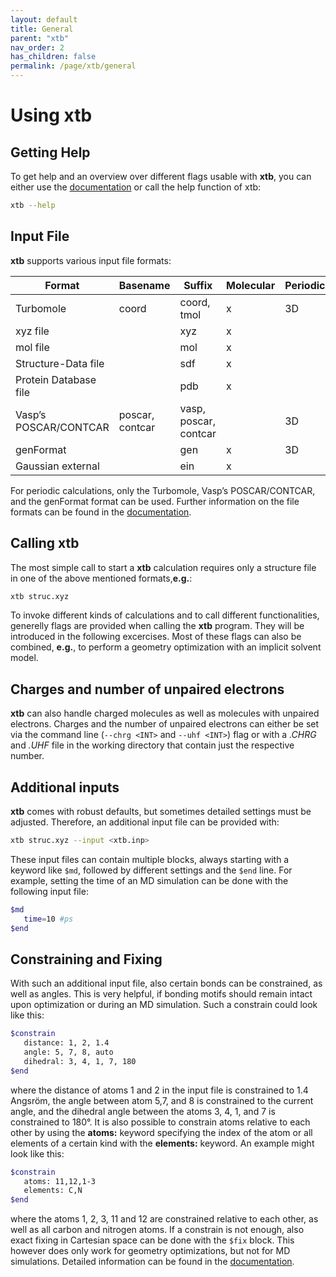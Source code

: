 ```yaml
---
layout: default
title: General
parent: "xtb"
nav_order: 2
has_children: false
permalink: /page/xtb/general
---
```


# Using **xtb**

## Getting Help
To get help and an overview over different flags usable with **xtb**, you can either use the [documentation](https://xtb-docs.readthedocs.io/en/latest/index.html) or call the help function of xtb:

```bash
xtb --help
```

## Input File

**xtb** supports various input file formats:

| Format                  | Basename           | Suffix               | Molecular | Periodic |
|-------------------------|--------------------|----------------------|-----------|----------|
| Turbomole              | coord              | coord, tmol         | x         | 3D       |
| xyz file              |                    | xyz                  | x         |          |
| mol file              |                    | mol                  | x         |          |
| Structure-Data file    |                    | sdf                  | x         |          |
| Protein Database file  |                    | pdb                  | x         |          |
| Vasp’s POSCAR/CONTCAR  | poscar, contcar    | vasp, poscar, contcar |          | 3D       |
| genFormat             |                    | gen                  | x         | 3D       |
| Gaussian external     |                    | ein                  | x         |          |

For periodic calculations, only the Turbomole, Vasp’s POSCAR/CONTCAR, and the genFormat format can be used.
Further information on the file formats can be found in the [documentation](https://xtb-docs.readthedocs.io/en/latest/geometry.html).

## Calling xtb
The most simple call to start a **xtb** calculation requires only a structure file in one of the above mentioned formats,**e.g.**:

```bash
xtb struc.xyz
```

To invoke different kinds of calculations and to call different functionalities, generelly flags are provided when calling the **xtb** program. They will be introduced in the following excercises. Most of these flags can also be combined, **e.g.**, to perform a geometry optimization with an implicit solvent model.

## Charges and number of unpaired electrons
**xtb** can also handle charged molecules as well as molecules with unpaired electrons. Charges and the number of unpaired electrons can either be set via the command line (`--chrg <INT>` and `--uhf <INT>`) flag or with a *.CHRG* and *.UHF* file in the working directory that contain just the respective number.

## Additional inputs
**xtb** comes with robust defaults, but sometimes detailed settings must be adjusted. Therefore, an additional input file can be provided with:

```bash
xtb struc.xyz --input <xtb.inp>
```

These input files can contain multiple blocks, always starting with a keyword like `$md`, followed by different settings and the `$end` line. For example, setting the time of an MD simulation can be done with the following input file:

```bash
$md
   time=10 #ps
$end
```

## Constraining and Fixing
With such an additional input file, also certain bonds can be constrained, as well as angles. This is very helpful, if bonding motifs should remain intact upon optimization or during an MD simulation. Such a constrain could look like this:

```bash
$constrain
   distance: 1, 2, 1.4
   angle: 5, 7, 8, auto
   dihedral: 3, 4, 1, 7, 180
$end
```

where the distance of atoms 1 and 2 in the input file is constrained to 1.4 Angsröm, the angle between atom 5,7, and 8 is constrained to the current angle, and the dihedral angle between the atoms 3, 4, 1, and 7 is constrained to 180°. It is also possible to constrain atoms relative to each other by using the **atoms:** keyword specifying the index of the atom or all elements of a certain kind with the **elements:** keyword. An example might look like this:

```bash
$constrain
   atoms: 11,12,1-3
   elements: C,N
$end
```

where the atoms 1, 2, 3, 11 and 12 are constrained relative to each other, as well as all carbon and nitrogen atoms.
If a constrain is not enough, also exact fixing in Cartesian space can be done with the `$fix` block. This however does only work for geometry optimizations, but not for MD simulations. Detailed information can be found in the [documentation](https://xtb-docs.readthedocs.io/en/latest/xcontrol.html).
